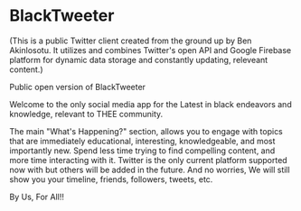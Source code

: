 # BlackTweeter

(This is a public Twitter client created from the ground up by Ben Akinlosotu. It utilizes and combines Twitter's open API and Google Firebase platform for dynamic data storage and constantly updating, releveant content.)

Public open version of BlackTweeter

Welcome to the only social media app for the Latest in black endeavors and knowledge, relevant to THEE community.

The main "What's Happening?" section, allows you to engage with topics that are immediately educational, interesting, knowledgeable, and most importantly new. Spend less time trying to find compelling content, and more time interacting with it. Twitter is the only current platform supported now with but others will be added in the future. And no worries, We will still show you your timeline, friends, followers, tweets, etc.

By Us, For All!!

  
